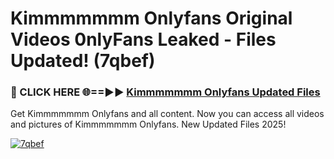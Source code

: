 # Kimmmmmmm Onlyfans Original Videos 0nlyFans Leaked - Files Updated! (7qbef)

<h3>🔴 CLICK HERE 🌐==►► <a href="https://tinyurl.com/2m67pmp6" rel="nofollow">Kimmmmmmm Onlyfans Updated Files</a></h3>

Get Kimmmmmmm Onlyfans and all content. Now you can access all videos and pictures of Kimmmmmmm Onlyfans. New Updated Files 2025!

[![7qbef](https://i.imgur.com/H4QAA4z.gif)](https://tinyurl.com/2m67pmp6)